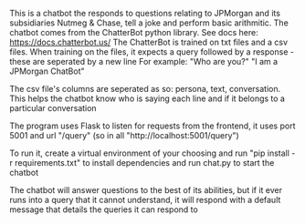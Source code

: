 This is a chatbot the responds to questions relating to JPMorgan and its subsidiaries Nutmeg & Chase, tell a joke and perform basic arithmitic.
The chatbot comes from the ChatterBot python library. See docs here: https://docs.chatterbot.us/
The ChatterBot is trained on txt files and a csv files. When training on the files, it expects a query followed by a response - these are seperated by a new line
For example:
"Who are you?"
"I am a JPMorgan ChatBot"

The csv file's columns are seperated as so: persona, text, conversation. This helps the chatbot know who is saying each line and if it belongs to a particular conversation

The program uses Flask to listen for requests from the frontend, it uses port 5001 and url "/query" (so in all "http://localhost:5001/query")

To run it, create a virtual environment of your choosing and run "pip install -r requirements.txt" to install dependencies and run chat.py to start the chatbot

The chatbot will answer questions to the best of its abilities, but if it ever runs into a query that it cannot understand, it will respond with a default message that details the queries it can respond to
